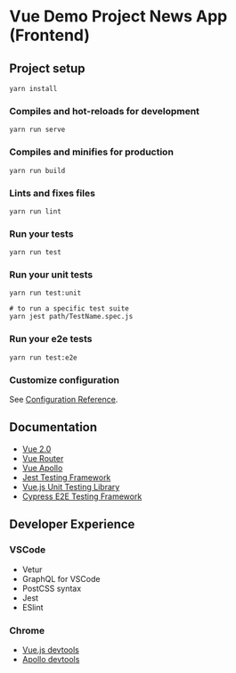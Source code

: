 # Vue Demo Project News App (Frontend)

## Project setup
```
yarn install
```

### Compiles and hot-reloads for development
```
yarn run serve
```

### Compiles and minifies for production
```
yarn run build
```

### Lints and fixes files
```
yarn run lint
```

### Run your tests
```
yarn run test
```

### Run your unit tests
```
yarn run test:unit

# to run a specific test suite
yarn jest path/TestName.spec.js
```

### Run your e2e tests
```
yarn run test:e2e
```

### Customize configuration
See [Configuration Reference](https://cli.vuejs.org/config/).

## Documentation

- [Vue 2.0](https://vuejs.org/v2/guide/)
- [Vue Router](https://router.vuejs.org/en/essentials/getting-started.html)
- [Vue Apollo](https://github.com/Akryum/vue-apollo)
- [Jest Testing Framework ](http://facebook.github.io/jest/docs/en/getting-started.html)
- [Vue.js Unit Testing Library](https://vue-test-utils.vuejs.org/en/)
- [Cypress E2E Testing Framework](https://docs.cypress.io/guides/core-concepts/introduction-to-cypress.html#Cypress-Can-Be-Simple-Sometimes)

## Developer Experience

### VSCode

- Vetur
- GraphQL for VSCode
- PostCSS syntax
- Jest
- ESlint

### Chrome

- [Vue.js devtools](https://chrome.google.com/webstore/detail/vuejs-devtools/nhdogjmejiglipccpnnnanhbledajbpd?hl=en)
- [Apollo devtools](https://chrome.google.com/webstore/detail/apollo-client-developer-t/jdkknkkbebbapilgoeccciglkfbmbnfm)
